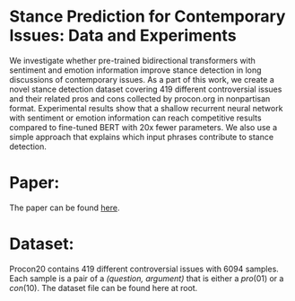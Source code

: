 # Stance Prediction for Contemporary Issues: Data and Experiments


We investigate whether pre-trained bidirectional transformers with sentiment and emotion information improve stance detection in long discussions of contemporary issues. As a part of this work, we create a novel stance detection dataset covering 419 different controversial issues and their related pros and cons collected by procon.org in nonpartisan format. Experimental results show that a shallow recurrent neural network with sentiment or emotion information can reach competitive results compared to fine-tuned BERT with 20x fewer parameters. We also use a simple approach that explains which input phrases contribute to stance detection.


# Paper:
The paper can be found [here](https://www.aclweb.org/anthology/2020.socialnlp-1.5/).

# Dataset:

Procon20 contains 419 different controversial issues with 6094 samples. Each sample is a pair of a *(question, argument)* that is either a *pro*(01) or a *con*(10). The dataset file can be found here at root. 

